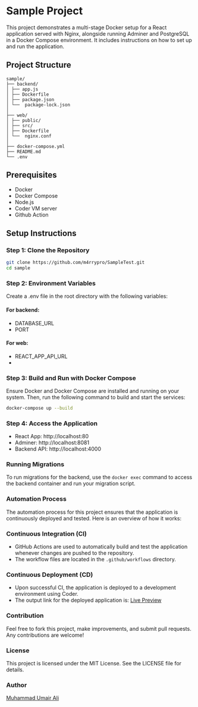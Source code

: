 # Sample Project

This project demonstrates a multi-stage Docker setup for a React application served with Nginx, alongside running Adminer and PostgreSQL in a Docker Compose environment. It includes instructions on how to set up and run the application.

## Project Structure
```
sample/
├── backend/
│ ├── app.js
│ ├── Dockerfile
│ ├── package.json
│ └──  package-lock.json
│ 
├── web/
│ ├── public/
│ ├── src/
│ ├── Dockerfile
│ └──  nginx.conf
│ 
├── docker-compose.yml
├── README.md
└── .env
```

## Prerequisites

- Docker
- Docker Compose
- Node.js
- Coder VM server
- Github Action

## Setup Instructions

### Step 1: Clone the Repository

```sh
git clone https://github.com/m4rrypro/SampleTest.git
cd sample
```

### Step 2: Environment Variables
Create a .env file in the root directory with the following variables:

#### For backend:

- DATABASE_URL
- PORT
#### For web:
- REACT_APP_API_URL
- 
### Step 3: Build and Run with Docker Compose
Ensure Docker and Docker Compose are installed and running on your system. Then, run the following command to build and start the services:
```sh
docker-compose up --build
```
### Step 4: Access the Application
- React App: http://localhost:80
- Adminer: http://localhost:8081
- Backend API: http://localhost:4000

### Running Migrations

To run migrations for the backend, use the `docker exec` command to access the backend container and run your migration script.

### Automation Process

The automation process for this project ensures that the application is continuously deployed and tested. Here is an overview of how it works:

### Continuous Integration (CI)

- GitHub Actions are used to automatically build and test the application whenever changes are pushed to the repository.
- The workflow files are located in the `.github/workflows` directory.

### Continuous Deployment (CD)

- Upon successful CI, the application is deployed to a development environment using Coder.
- The output link for the deployed application is: [Live Preview](https://8080--dev--sampletest--m4rrypro--apps.atif.cdr.dev/login)


### Contribution
Feel free to fork this project, make improvements, and submit pull requests. Any contributions are welcome!

### License
This project is licensed under the MIT License. See the LICENSE file for details.

### Author
[Muhammad Umair Ali](https://github.com/m4rrypro)
